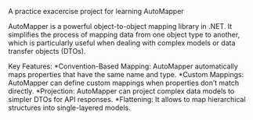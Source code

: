 A practice exacercise project for learning AutoMapper

AutoMapper is a powerful object-to-object mapping library in .NET. It simplifies the process of mapping data from one object type to another, which is particularly useful when dealing with complex models or data transfer objects (DTOs).

Key Features:
*Convention-Based Mapping: AutoMapper automatically maps properties that have the same name and type.
*Custom Mappings: AutoMapper can define custom mappings when properties don’t match directly.
*Projection: AutoMapper can project complex data models to simpler DTOs for API responses.
*Flattening: It allows to map hierarchical structures into single-layered models.
